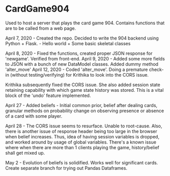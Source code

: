 # CardGame904
Used to host a server that plays the card game 904. Contains functions that are to be called from a web page.

April 7, 2020 - Created the repo. Decided to write the 904 backend using Python + Flask.
              - Hello world + Some basic skeletal classes

April 8, 2020 - Fixed the functions, created proper JSON response for 'newgame'. Verified from front-end. 
April 9, 2020 - Added some more fields to JSON with a bunch of new DataModel classes. Added dummy method 'alter_move'
April 12, 2020 - Coded 'alter_move'. Doing a premature check-in (without testing/verifying) for Krithika
                to look into the CORS issue.
                
Krithika subsequently fixed the CORS issue. She also added session state retaining capability with which
game state history was stored. This is a vital block of the 'undo' feature implemented.

April 27 - Added beliefs - Initial common prior, belief after dealing cards, granular methods on probability change
        on observing presence or absence of a card with some player.

April 28 - The CORS issue seems to resurface. Unable to root-cause. Also, there is another issue of response header
            being too large in the browser when belief increases.
            Thus, idea of having session variables is dropped, and worked around by usage of global variables.
            There's a known issue where when there are more than 1 clients playing the game, history/belief shall get
            mixed up.
            
May 2 - Evolution of beliefs is solidified. Works well for significant cards. 
        Create separate branch for trying out Pandas Dataframes.